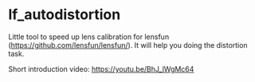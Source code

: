 # lf_autodistortion

Little tool to speed up lens calibration for lensfun (https://github.com/lensfun/lensfun/).
It will help you doing the distortion task.

Short introduction video: https://youtu.be/BhJ_lWgMc64


